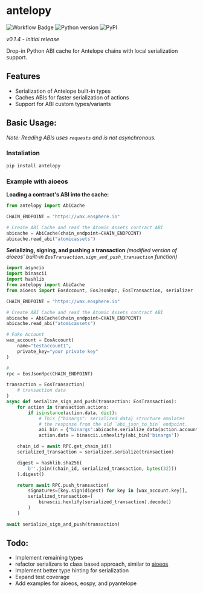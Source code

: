 # antelopy

![Workflow Badge](https://github.com/stuckatsixpm/antelopy/actions/workflows/main.yml/badge.svg?branch=main) ![Python version](https://img.shields.io/badge/python-3.8%20%7C%203.9%20%7C%203.10%20%7C%203.11%20%7C%203.12-blue) ![PyPI](https://img.shields.io/pypi/v/antelopy?label=PyPI)

*v0.1.4 - initial release*

Drop-in Python ABI cache for Antelope chains with local serialization support. 

## Features
* Serialization of Antelope built-in types
* Caches ABIs for faster serialization of actions
* Support for ABI custom types/variants

## Basic Usage:
*Note: Reading ABIs uses `requests` and is not asynchronous.*

### Instaliation

```bash
pip install antelopy
```

### Example with aioeos
**Loading a contract's ABI into the cache:**
```py
from antelopy import AbiCache

CHAIN_ENDPOINT = "https://wax.eosphere.io"

# Create ABI Cache and read the Atomic Assets contract ABI
abicache = AbiCache(chain_endpoint=CHAIN_ENDPOINT)
abicache.read_abi("atomicassets")
```


**Serializing, signing, and pushing a transaction** *(modified version of aioeos' built-in `EosTransaction.sign_and_push_transaction` function)*
```py
import asyncio
import binascii
import hashlib
from antelopy import AbiCache
from aioeos import EosAccount, EosJsonRpc, EosTransaction, serializer

CHAIN_ENDPOINT = "https://wax.eosphere.io"

# Create ABI Cache and read the Atomic Assets contract ABI
abicache = AbiCache(chain_endpoint=CHAIN_ENDPOINT)
abicache.read_abi("atomicassets")

# Fake Account
wax_account = EosAccount(
    name="testaccount1",
    private_key="your private key"
)

# 
rpc = EosJsonRpc(CHAIN_ENDPOINT)

transaction = EosTransaction(
    # transaction data
)
async def serialize_sign_and_push(transaction: EosTransaction):
    for action in transaction.actions: 
        if isinstance(action.data, dict):
            # This {"binargs": serialized_data} structure emulates
            # the response from the old `abi_json_to_bin` endpoint.
            abi_bin = {"binargs":abicache.serialize_data(action.account,action.name, action.data)}
            action.data = binascii.unhexlify(abi_bin['binargs'])

    chain_id = await RPC.get_chain_id()
    serialized_transaction = serializer.serialize(transaction)

    digest = hashlib.sha256(
        b''.join((chain_id, serialized_transaction, bytes(32)))
    ).digest()

    return await RPC.push_transaction(
        signatures=[key.sign(digest) for key in [wax_account.key]],
        serialized_transaction=(
            binascii.hexlify(serialized_transaction).decode()
        )
    )

await serialize_sign_and_push(transaction)
```

## Todo:
* Implement remaining types
* refactor serializers to class based approach, similar to [aioeos](https://github.com/ulamlabs/aioeos/blob/master/aioeos/serializer.py)
* Implement better type hinting for serialization
* Expand test coverage
* Add examples for aioeos, eospy, and pyantelope
